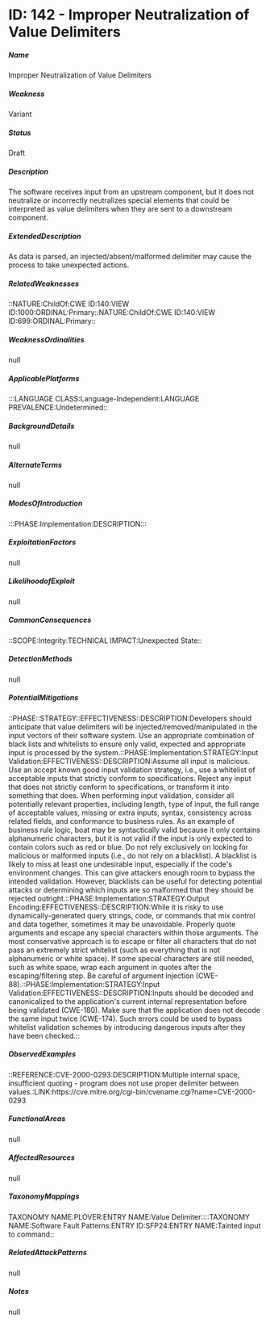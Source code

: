 # ID: 142 - Improper Neutralization of Value Delimiters
<h5>Name</h5>Improper Neutralization of Value Delimiters
<h5>Weakness</h5>Variant
<h5>Status</h5>Draft
<h5>Description</h5>The software receives input from an upstream component, but it does not neutralize or incorrectly neutralizes special elements that could be interpreted as value delimiters when they are sent to a downstream component.
<h5>ExtendedDescription</h5>As data is parsed, an injected/absent/malformed delimiter may cause the process to take unexpected actions.
<h5>RelatedWeaknesses</h5>::NATURE:ChildOf:CWE ID:140:VIEW ID:1000:ORDINAL:Primary::NATURE:ChildOf:CWE ID:140:VIEW ID:699:ORDINAL:Primary::
<h5>WeaknessOrdinalities</h5>null
<h5>ApplicablePlatforms</h5>:::LANGUAGE CLASS:Language-Independent:LANGUAGE PREVALENCE:Undetermined::
<h5>BackgroundDetails</h5>null
<h5>AlternateTerms</h5>null
<h5>ModesOfIntroduction</h5>:::PHASE:Implementation:DESCRIPTION:::
<h5>ExploitationFactors</h5>null
<h5>LikelihoodofExploit</h5>null
<h5>CommonConsequences</h5>::SCOPE:Integrity:TECHNICAL IMPACT:Unexpected State::
<h5>DetectionMethods</h5>null
<h5>PotentialMitigations</h5>::PHASE::STRATEGY::EFFECTIVENESS::DESCRIPTION:Developers should anticipate that value delimiters will be injected/removed/manipulated in the input vectors of their software system. Use an appropriate combination of black lists and whitelists to ensure only valid, expected and appropriate input is processed by the system.::PHASE:Implementation:STRATEGY:Input Validation:EFFECTIVENESS::DESCRIPTION:Assume all input is malicious. Use an accept known good input validation strategy, i.e., use a whitelist of acceptable inputs that strictly conform to specifications. Reject any input that does not strictly conform to specifications, or transform it into something that does. When performing input validation, consider all potentially relevant properties, including length, type of input, the full range of acceptable values, missing or extra inputs, syntax, consistency across related fields, and conformance to business rules. As an example of business rule logic, boat may be syntactically valid because it only contains alphanumeric characters, but it is not valid if the input is only expected to contain colors such as red or blue. Do not rely exclusively on looking for malicious or malformed inputs (i.e., do not rely on a blacklist). A blacklist is likely to miss at least one undesirable input, especially if the code's environment changes. This can give attackers enough room to bypass the intended validation. However, blacklists can be useful for detecting potential attacks or determining which inputs are so malformed that they should be rejected outright.::PHASE:Implementation:STRATEGY:Output Encoding:EFFECTIVENESS::DESCRIPTION:While it is risky to use dynamically-generated query strings, code, or commands that mix control and data together, sometimes it may be unavoidable. Properly quote arguments and escape any special characters within those arguments. The most conservative approach is to escape or filter all characters that do not pass an extremely strict whitelist (such as everything that is not alphanumeric or white space). If some special characters are still needed, such as white space, wrap each argument in quotes after the escaping/filtering step. Be careful of argument injection (CWE-88).::PHASE:Implementation:STRATEGY:Input Validation:EFFECTIVENESS::DESCRIPTION:Inputs should be decoded and canonicalized to the application's current internal representation before being validated (CWE-180). Make sure that the application does not decode the same input twice (CWE-174). Such errors could be used to bypass whitelist validation schemes by introducing dangerous inputs after they have been checked.::
<h5>ObservedExamples</h5>::REFERENCE:CVE-2000-0293:DESCRIPTION:Multiple internal space, insufficient quoting - program does not use proper delimiter between values.:LINK:https://cve.mitre.org/cgi-bin/cvename.cgi?name=CVE-2000-0293
<h5>FunctionalAreas</h5>null
<h5>AffectedResources</h5>null
<h5>TaxonomyMappings</h5>TAXONOMY NAME:PLOVER:ENTRY NAME:Value Delimiter::::TAXONOMY NAME:Software Fault Patterns:ENTRY ID:SFP24:ENTRY NAME:Tainted input to command::
<h5>RelatedAttackPatterns</h5>null
<h5>Notes</h5>null

